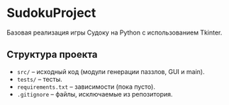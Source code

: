 # SudokuProject

Базовая реализация игры Судоку на Python с использованием Tkinter.

## Структура проекта
- `src/` – исходный код (модули генерации паззлов, GUI и main).
- `tests/` – тесты.
- `requirements.txt` – зависимости (пока пусто).
- `.gitignore` – файлы, исключаемые из репозитория.
